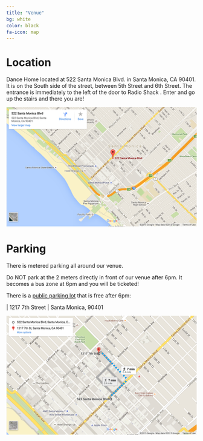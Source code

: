 ```yaml
---
title: "Venue"
bg: white
color: black
fa-icon: map
---
```


Location
=====

Dance Home located at 522 Santa Monica Blvd. in Santa Monica, CA 90401.  It is
on the South side of the street, between 5th Street and 6th Street.  The
entrance is immediately to the left of the door to Radio Shack .  Enter and go
up the stairs and there you are!


<a href="https://goo.gl/maps/BUSphcLEv3C2" target="_blank">
    <img src="img/DanceHome.png">
</a>

<br />

Parking
=====

There is metered parking all around our venue.

Do NOT park at the 2 meters directly in front of our venue after 6pm.  It becomes a bus zone at 6pm and you will be ticketed!

There is a [public parking lot](https://goo.gl/maps/mUcvnqooVkr) that is free after 6pm:

| 1217 7th Street
| Santa Monica, 90401


<a href="https://goo.gl/maps/wMfqNk7pDy52" target="_blank">
    <img src="img/Parking.png">
</a>
